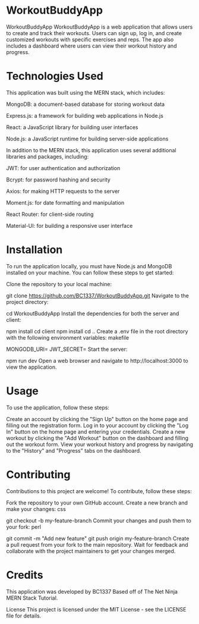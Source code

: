 # WorkoutBuddyApp

WorkoutBuddyApp
WorkoutBuddyApp is a web application that allows users to create and track their workouts. Users can sign up, log in, and create customized workouts with specific exercises and reps. The app also includes a dashboard where users can view their workout history and progress.

# Technologies Used
This application was built using the MERN stack, which includes:

MongoDB: a document-based database for storing workout data

Express.js: a framework for building web applications in Node.js

React: a JavaScript library for building user interfaces

Node.js: a JavaScript runtime for building server-side applications

In addition to the MERN stack, this application uses several additional libraries and packages, including:

JWT: for user authentication and authorization

Bcrypt: for password hashing and security

Axios: for making HTTP requests to the server

Moment.js: for date formatting and manipulation

React Router: for client-side routing

Material-UI: for building a responsive user interface

# Installation
To run the application locally, you must have Node.js and MongoDB installed on your machine. You can follow these steps to get started:

Clone the repository to your local machine:

git clone https://github.com/BC1337/WorkoutBuddyApp.git
Navigate to the project directory:

cd WorkoutBuddyApp
Install the dependencies for both the server and client:

npm install
cd client
npm install
cd ..
Create a .env file in the root directory with the following environment variables:
makefile

MONGODB_URI=<your MongoDB connection string>
JWT_SECRET=<your JWT secret key>
Start the server:

npm run dev
Open a web browser and navigate to http://localhost:3000 to view the application.


# Usage
To use the application, follow these steps:

Create an account by clicking the "Sign Up" button on the home page and filling out the registration form.
Log in to your account by clicking the "Log In" button on the home page and entering your credentials.
Create a new workout by clicking the "Add Workout" button on the dashboard and filling out the workout form.
View your workout history and progress by navigating to the "History" and "Progress" tabs on the dashboard.

# Contributing
Contributions to this project are welcome! To contribute, follow these steps:

Fork the repository to your own GitHub account.
Create a new branch and make your changes:
css

git checkout -b my-feature-branch
Commit your changes and push them to your fork:
perl

git commit -m "Add new feature"
git push origin my-feature-branch
Create a pull request from your fork to the main repository.
Wait for feedback and collaborate with the project maintainers to get your changes merged.
# Credits
This application was developed by BC1337 Based off of The Net Ninja MERN Stack Tutorial.

License
This project is licensed under the MIT License - see the LICENSE file for details.
